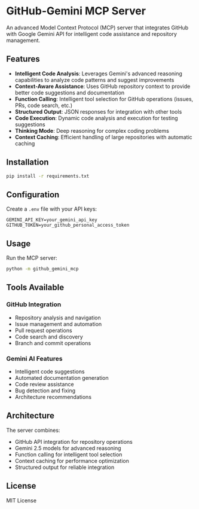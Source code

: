# GitHub-Gemini MCP Server

An advanced Model Context Protocol (MCP) server that integrates GitHub with Google Gemini API for intelligent code assistance and repository management.

## Features

- **Intelligent Code Analysis**: Leverages Gemini's advanced reasoning capabilities to analyze code patterns and suggest improvements
- **Context-Aware Assistance**: Uses GitHub repository context to provide better code suggestions and documentation
- **Function Calling**: Intelligent tool selection for GitHub operations (issues, PRs, code search, etc.)
- **Structured Output**: JSON responses for integration with other tools
- **Code Execution**: Dynamic code analysis and execution for testing suggestions
- **Thinking Mode**: Deep reasoning for complex coding problems
- **Context Caching**: Efficient handling of large repositories with automatic caching

## Installation

```bash
pip install -r requirements.txt
```

## Configuration

Create a `.env` file with your API keys:

```env
GEMINI_API_KEY=your_gemini_api_key
GITHUB_TOKEN=your_github_personal_access_token
```

## Usage

Run the MCP server:

```bash
python -m github_gemini_mcp
```

## Tools Available

### GitHub Integration
- Repository analysis and navigation
- Issue management and automation
- Pull request operations
- Code search and discovery
- Branch and commit operations

### Gemini AI Features
- Intelligent code suggestions
- Automated documentation generation
- Code review assistance
- Bug detection and fixing
- Architecture recommendations

## Architecture

The server combines:
- GitHub API integration for repository operations
- Gemini 2.5 models for advanced reasoning
- Function calling for intelligent tool selection
- Context caching for performance optimization
- Structured output for reliable integration

## License

MIT License
